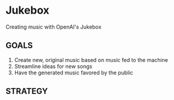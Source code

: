 # Jukebox
Creating music with OpenAI's Jukebox

## GOALS
1. Create new, original music based on music fed to the machine
2. Streamline ideas for new songs
3. Have the generated music favored by the public 


## STRATEGY
